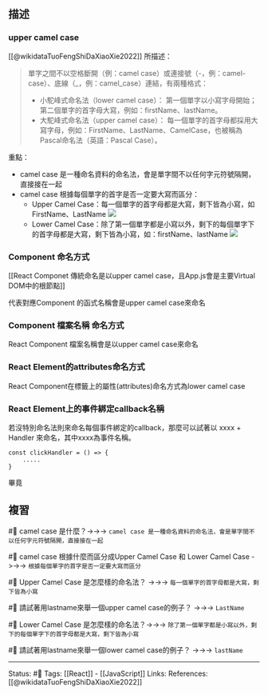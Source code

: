 


## 描述


### upper camel case
[[@wikidataTuoFengShiDaXiaoXie2022]] 所描述：
> 單字之間不以空格斷開（例：camel case）或連接號（-，例：camel-case）、底線（_，例：camel_case）連結，有兩種格式：
> - 小駝峰式命名法（lower camel case）： 第一個單字以小寫字母開始；第二個單字的首字母大寫，例如：firstName、lastName。
> - 大駝峰式命名法（upper camel case）： 每一個單字的首字母都採用大寫字母，例如：FirstName、LastName、CamelCase，也被稱為Pascal命名法（英語：Pascal Case）。

重點：
- camel case 是一種命名資料的命名法，會是單字間不以任何字元符號隔開，直接接在一起
- camel case 根據每個單字的首字是否一定要大寫而區分：
	- Upper Camel Case：每一個單字的首字母都是大寫，剩下皆為小寫，如FirstName、LastName
	![](https://upload.wikimedia.org/wikipedia/commons/thumb/e/ef/CamelCase.svg/250px-CamelCase.svg.png)
	- Lower Camel Case：除了第一個單字都是小寫以外，剩下的每個單字下的首字母都是大寫，剩下皆為小寫，如：firstName、lastName
![](https://upload.wikimedia.org/wikipedia/commons/thumb/7/78/CamelCase.png/250px-CamelCase.png)
### Component 命名方式
[[React Componet 傳統命名是以upper camel case，且App.js會是主要Virtual DOM中的根節點]]

代表對應Component 的函式名稱會是upper camel case來命名

### Component 檔案名稱 命名方式
React Component 檔案名稱會是以upper camel case來命名

### React Element的attributes命名方式
React Component在標籤上的屬性(attributes)命名方式為lower camel case

### React Element上的事件綁定callback名稱

若沒特別命名法則來命名每個事件綁定的callback，那麼可以試著以 xxxx + Handler 來命名，其中xxxx為事件名稱。
```
const clickHandler = () => {
	.....
}
```

畢竟

## 複習
#🧠 camel case 是什麼？->->-> `camel case 是一種命名資料的命名法，會是單字間不以任何字元符號隔開，直接接在一起`
<!--SR:!2022-11-01,49,250-->

#🧠 camel case 根據什麼而區分成Upper Camel Case 和 Lower Camel Case ->->-> `根據每個單字的首字是否一定要大寫而區分`
<!--SR:!2022-11-03,50,250-->

#🧠 Upper Camel Case 是怎麼樣的命名法？ ->->-> `每一個單字的首字母都是大寫，剩下皆為小寫`
<!--SR:!2022-09-26,28,250-->


#🧠 請試著用lastname來舉一個upper camel case的例子？ ->->-> `LastName`
<!--SR:!2022-11-06,52,250-->

#🧠 Lower Camel Case 是怎麼樣的命名法？->->-> `除了第一個單字都是小寫以外，剩下的每個單字下的首字母都是大寫，剩下皆為小寫`
<!--SR:!2022-09-26,28,250-->

#🧠 請試著用lastname來舉一個lower camel case的例子？ ->->-> `lastName`
<!--SR:!2022-12-09,74,250-->

---
Status: #🌱 
Tags:
[[React]] - [[JavaScript]]
Links:
References:
[[@wikidataTuoFengShiDaXiaoXie2022]]